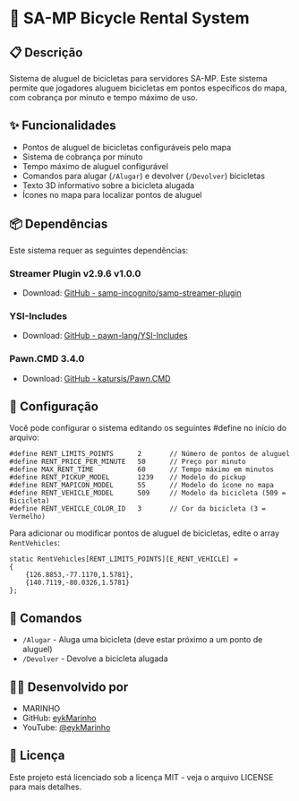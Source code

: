 # 🫧 SA-MP Bicycle Rental System

## 📋 Descrição

Sistema de aluguel de bicicletas para servidores SA-MP. Este sistema permite que jogadores aluguem bicicletas em pontos específicos do mapa, com cobrança por minuto e tempo máximo de uso.

## ✨ Funcionalidades

- Pontos de aluguel de bicicletas configuráveis pelo mapa
- Sistema de cobrança por minuto
- Tempo máximo de aluguel configurável
- Comandos para alugar (`/Alugar`) e devolver (`/Devolver`) bicicletas
- Texto 3D informativo sobre a bicicleta alugada
- Ícones no mapa para localizar pontos de aluguel

## 📦 Dependências

Este sistema requer as seguintes dependências:

### Streamer Plugin v2.9.6 v1.0.0
- Download: [GitHub - samp-incognito/samp-streamer-plugin](https://github.com/samp-incognito/samp-streamer-plugin/releases)

### YSI-Includes
- Download: [GitHub - pawn-lang/YSI-Includes](https://github.com/pawn-lang/YSI-Includes)

### Pawn.CMD 3.4.0
- Download: [GitHub - katursis/Pawn.CMD](https://github.com/katursis/Pawn.CMD/releases)

## 🔧 Configuração

Você pode configurar o sistema editando os seguintes #define no início do arquivo:

```pawn
#define RENT_LIMITS_POINTS      2       // Número de pontos de aluguel
#define RENT_PRICE_PER_MINUTE   50      // Preço por minuto
#define MAX_RENT_TIME           60      // Tempo máximo em minutos
#define RENT_PICKUP_MODEL       1239    // Modelo do pickup
#define RENT_MAPICON_MODEL      55      // Modelo do ícone no mapa
#define RENT_VEHICLE_MODEL      509     // Modelo da bicicleta (509 = Bicicleta)
#define RENT_VEHICLE_COLOR_ID   3       // Cor da bicicleta (3 = Vermelho)
```

Para adicionar ou modificar pontos de aluguel de bicicletas, edite o array `RentVehicles`:

```pawn
static RentVehicles[RENT_LIMITS_POINTS][E_RENT_VEHICLE] = 
{
    {126.8853,-77.1170,1.5781},
    {140.7119,-80.0326,1.5781}
};
```

## 📝 Comandos

- `/Alugar` - Aluga uma bicicleta (deve estar próximo a um ponto de aluguel)
- `/Devolver` - Devolve a bicicleta alugada

## 👨‍💻 Desenvolvido por

- MARINHO
- GitHub: [eykMarinho](https://github.com/eykMarinho)
- YouTube: [@eykMarinho](https://www.youtube.com/@eykMarinho)


## 📄 Licença

Este projeto está licenciado sob a licença MIT - veja o arquivo LICENSE para mais detalhes.
